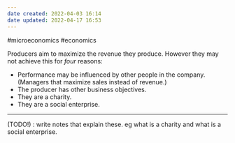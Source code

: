 ```yaml
---
date created: 2022-04-03 16:14
date updated: 2022-04-17 16:53
---
```


#microeconomics #economics

Producers aim to maximize the revenue they produce.
However they may not achieve this for _four_ reasons:

- Performance may be influenced by other people in the company. (Managers that maximize sales instead of revenue.)
- The producer has other business objectives.
- They are a charity.
- They are a social enterprise.

---

(TODO!) : write notes that explain these. eg what is a charity and what is a social enterprise.
